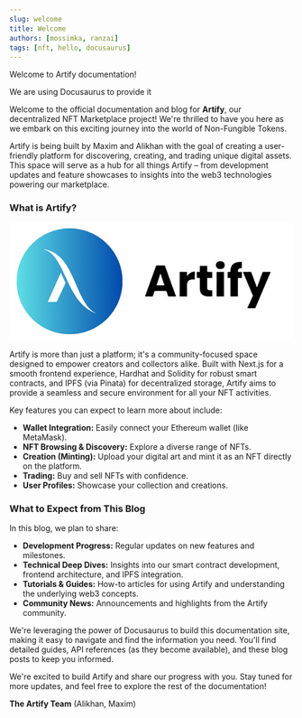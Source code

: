 ```yaml
---
slug: welcome
title: Welcome
authors: [mossimka, ranzai]
tags: [nft, hello, docusaurus]
---
```


Welcome to Artify documentation!

We are using Docusaurus to provide it

<!-- truncate -->

Welcome to the official documentation and blog for **Artify**, our decentralized NFT Marketplace project! We're thrilled to have you here as we embark on this exciting journey into the world of Non-Fungible Tokens.

Artify is being built by Maxim and Alikhan with the goal of creating a user-friendly platform for discovering, creating, and trading unique digital assets. This space will serve as a hub for all things Artify – from development updates and feature showcases to insights into the web3 technologies powering our marketplace.

### What is Artify?

![Artify Logo](./logo.png)

Artify is more than just a platform; it's a community-focused space designed to empower creators and collectors alike. Built with Next.js for a smooth frontend experience, Hardhat and Solidity for robust smart contracts, and IPFS (via Pinata) for decentralized storage, Artify aims to provide a seamless and secure environment for all your NFT activities.

Key features you can expect to learn more about include:

* **Wallet Integration:** Easily connect your Ethereum wallet (like MetaMask).
* **NFT Browsing & Discovery:** Explore a diverse range of NFTs.
* **Creation (Minting):** Upload your digital art and mint it as an NFT directly on the platform.
* **Trading:** Buy and sell NFTs with confidence.
* **User Profiles:** Showcase your collection and creations.

### What to Expect from This Blog

In this blog, we plan to share:

* **Development Progress:** Regular updates on new features and milestones.
* **Technical Deep Dives:** Insights into our smart contract development, frontend architecture, and IPFS integration.
* **Tutorials & Guides:** How-to articles for using Artify and understanding the underlying web3 concepts.
* **Community News:** Announcements and highlights from the Artify community.

We're leveraging the power of Docusaurus to build this documentation site, making it easy to navigate and find the information you need. You'll find detailed guides, API references (as they become available), and these blog posts to keep you informed.

We're excited to build Artify and share our progress with you. Stay tuned for more updates, and feel free to explore the rest of the documentation!

**The Artify Team**
(Alikhan, Maxim)